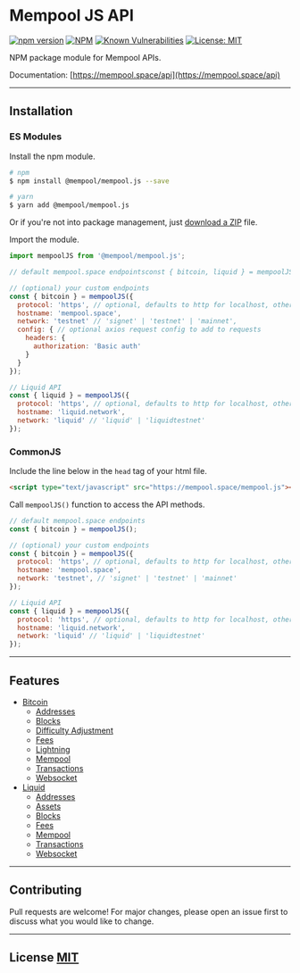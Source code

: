 # Mempool JS API

[![npm version](https://img.shields.io/npm/v/@mempool/mempool.js.svg?style=flat-square)](https://www.npmjs.org/package/@mempool/mempool.js)
[![NPM](https://img.shields.io/david/mempool/mempool.js.svg?style=flat-square)](https://david-dm.org/mempool/mempool.js#info=dependencies)
[![Known Vulnerabilities](https://snyk.io/test/github/mempool/mempool.js/badge.svg?style=flat-square)](https://snyk.io/test/github/mempool/mempool.js)
[![License: MIT](https://img.shields.io/badge/License-MIT-yellow.svg?style=flat-square)](https://opensource.org/licenses/MIT)

NPM package module for Mempool APIs.

Documentation: [https://mempool.space/api](https://mempool.space/api)

---

## **Installation**

### **ES Modules**

Install the npm module.

```bash
# npm
$ npm install @mempool/mempool.js --save

# yarn
$ yarn add @mempool/mempool.js
```

Or if you're not into package management, just [download a ZIP](https://github.com/mempool/mempool.js/archive/refs/heads/main.zip) file.

Import the module.

```js
import mempoolJS from '@mempool/mempool.js';

// default mempool.space endpointsconst { bitcoin, liquid } = mempoolJS();

// (optional) your custom endpoints
const { bitcoin } = mempoolJS({
  protocol: 'https', // optional, defaults to http for localhost, otherwise https
  hostname: 'mempool.space',
  network: 'testnet' // 'signet' | 'testnet' | 'mainnet',
  config: { // optional axios request config to add to requests
    headers: {
      authorization: 'Basic auth'
    }
  }
});

// Liquid API
const { liquid } = mempoolJS({
  protocol: 'https', // optional, defaults to http for localhost, otherwise https
  hostname: 'liquid.network',
  network: 'liquid' // 'liquid' | 'liquidtestnet'
});
```

### **CommonJS**

Include the line below in the `head` tag of your html file.

```html
<script type="text/javascript" src="https://mempool.space/mempool.js"></script>
```

Call `mempoolJS()` function to access the API methods.

```js
// default mempool.space endpoints
const { bitcoin } = mempoolJS();

// (optional) your custom endpoints
const { bitcoin } = mempoolJS({
  protocol: 'https', // optional, defaults to http for localhost, otherwise https
  hostname: 'mempool.space',
  network: 'testnet', // 'signet' | 'testnet' | 'mainnet'
});

// Liquid API
const { liquid } = mempoolJS({
  protocol: 'https', // optional, defaults to http for localhost, otherwise https
  hostname: 'liquid.network',
  network: 'liquid' // 'liquid' | 'liquidtestnet'
});
```

---

## **Features**

- [Bitcoin](./README-bitcoin.md)
  - [Addresses](./README-bitcoin.md#get-address)
  - [Blocks](./README-bitcoin.md#get-blocks)
  - [Difficulty Adjustment](./README-bitcoin.md#get-difficulty-adjustment)
  - [Fees](./README-bitcoin.md#get-fees)
  - [Lightning](./README-bitcoin.md#get-network-stats)
  - [Mempool](./README-bitcoin.md#get-mempool)
  - [Transactions](./README-bitcoin.md#get-transactions)
  - [Websocket](./README-bitcoin.md#init-websocket)
- [Liquid](./README-liquid.md#get-address)
  - [Addresses](./README-liquid.md#get-address)
  - [Assets](./README-liquid.md#get-address)
  - [Blocks](./README-liquid.md#get-address)
  - [Fees](./README-liquid.md#get-address)
  - [Mempool](./README-liquid.md#get-address)
  - [Transactions](./README-liquid.md#get-address)
  - [Websocket](./README-liquid.md#init-websocket)

---

## **Contributing**

Pull requests are welcome! For major changes, please open an issue first to discuss what you would like to change.

---

## **License** [MIT](https://choosealicense.com/licenses/mit/)
